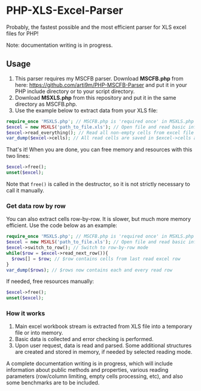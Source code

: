 # PHP-XLS-Excel-Parser
Probably, the fastest possible and the most efficient parser for XLS excel files for PHP!

Note: documentation writing is in progress.

## Usage

1. This parser requires my MSCFB parser. Download __MSCFB.php__ from here: https://github.com/arti9m/PHP-MSCFB-Parser and put it in your PHP include directory or to your script directory.
2. Download __MSXLS.php__ from this repository and put it in the same directory as MSCFB.php.
3. Use the example below to extract data from your XLS file:
```PHP
require_once 'MSXLS.php'; // MSCFB.php is 'required once' in MSXLS.php
$excel = new MSXLS('path_to_file.xls'); // Open file and read basic information
$excel->read_everything(); // Read all non-empty cells from excel file
var_dump($excel->cells); // All read cells are saved in $excel->cells as 2-dimmensional array
```

That's it! When you are done, you can free memory and resources with this two lines:
```PHP
$excel->free();
unset($excel);
```
Note that `free()` is called in the destructor, so it is not strictly necessary to call it manually.

### Get data row by row
You can also extract cells row-by-row. It is slower, but much more memory efficient.
Use the code below as an example:
```PHP
require_once 'MSXLS.php'; // MSCFB.php is 'required once' in MSXLS.php
$excel = new MSXLS('path_to_file.xls'); // Open file and read basic information
$excel->switch_to_row(); // Switch to row-by-row mode
while($row = $excel->read_next_row()){
  $rows[] = $row; // $row contains cells from last read excel row
}
var_dump($rows); // $rows now contains each and every read row
```
If needed, free resources manually:
```PHP
$excel->free();
unset($excel);
```

### How it works
1. Main excel workbook stream is extracted from XLS file into a temporary file or into memory.
2. Basic data is collected and error checking is performed.
3. Upon user request, data is read and parsed. Some additional structures are created and stored in memory, if needed by selected reading mode.

A complete documentation writing is in progress, which will include information about public methods and properties, various reading parameters (row/column limiting, empty cells processing, etc), and also some benchmarks are to be included.
